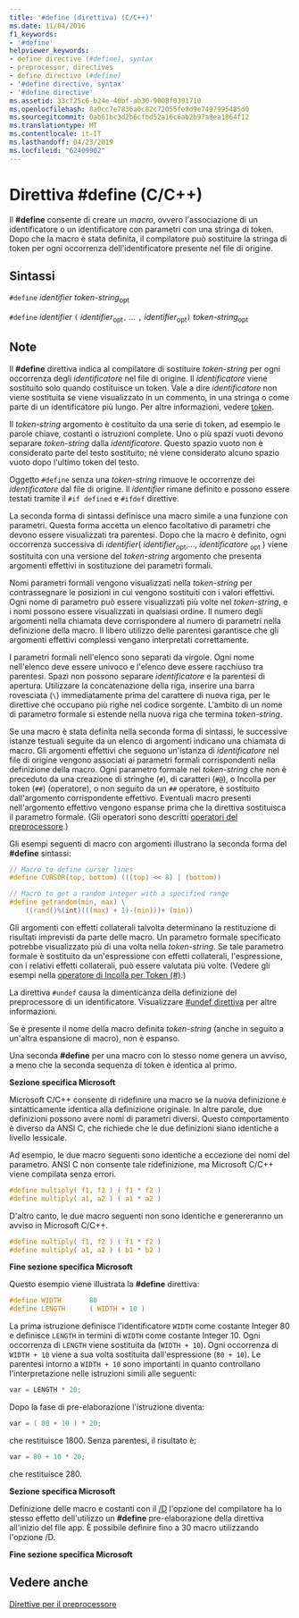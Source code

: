 ```yaml
---
title: '#define (direttiva) (C/C++)'
ms.date: 11/04/2016
f1_keywords:
- '#define'
helpviewer_keywords:
- define directive (#define), syntax
- preprocessor, directives
- define directive (#define)
- '#define directive, syntax'
- '#define directive'
ms.assetid: 33cf25c6-b24e-40bf-ab30-9008f0391710
ms.openlocfilehash: 8a0cc7e7836a0c82c72055fe8d9e7497995485d0
ms.sourcegitcommit: 0ab61bc3d2b6cfbd52a16c6ab2b97a8ea1864f12
ms.translationtype: MT
ms.contentlocale: it-IT
ms.lasthandoff: 04/23/2019
ms.locfileid: "62409902"
---
```

# <a name="define-directive-cc"></a>Direttiva #define (C/C++)

Il **#define** consente di creare un *macro*, ovvero l'associazione di un identificatore o un identificatore con parametri con una stringa di token. Dopo che la macro è stata definita, il compilatore può sostituire la stringa di token per ogni occorrenza dell'identificatore presente nel file di origine.

## <a name="syntax"></a>Sintassi

`#define` *identifier* *token-string*<sub>opt</sub>

`#define` *identifier* `(` *identifier*<sub>opt</sub>`,` *...* `,` *identifier*<sub>opt</sub>`)` *token-string*<sub>opt</sub>

## <a name="remarks"></a>Note

Il **#define** direttiva indica al compilatore di sostituire *token-string* per ogni occorrenza degli *identificatore* nel file di origine. Il *identificatore* viene sostituito solo quando costituisce un token. Vale a dire *identificatore* non viene sostituita se viene visualizzato in un commento, in una stringa o come parte di un identificatore più lungo. Per altre informazioni, vedere [token](../cpp/tokens-cpp.md).

Il *token-string* argomento è costituito da una serie di token, ad esempio le parole chiave, costanti o istruzioni complete. Uno o più spazi vuoti devono separare *token-string* dalla *identificatore*. Questo spazio vuoto non è considerato parte del testo sostituito; né viene considerato alcuno spazio vuoto dopo l'ultimo token del testo.

Oggetto `#define` senza una *token-string* rimuove le occorrenze dei *identificatore* dal file di origine. Il *identifier* rimane definito e possono essere testati tramite il `#if defined` e `#ifdef` direttive.

La seconda forma di sintassi definisce una macro simile a una funzione con parametri. Questa forma accetta un elenco facoltativo di parametri che devono essere visualizzati tra parentesi. Dopo che la macro è definito, ogni occorrenza successiva di *identifier*( *identifier*<sub>opt</sub>,..., *identificatore* <sub>opt</sub> ) viene sostituita con una versione del *token-string* argomento che presenta argomenti effettivi in sostituzione dei parametri formali.

Nomi parametri formali vengono visualizzati nella *token-string* per contrassegnare le posizioni in cui vengono sostituiti con i valori effettivi. Ogni nome di parametro può essere visualizzati più volte nel *token-string*, e i nomi possono essere visualizzati in qualsiasi ordine. Il numero degli argomenti nella chiamata deve corrispondere al numero di parametri nella definizione della macro. Il libero utilizzo delle parentesi garantisce che gli argomenti effettivi complessi vengano interpretati correttamente.

I parametri formali nell'elenco sono separati da virgole. Ogni nome nell'elenco deve essere univoco e l'elenco deve essere racchiuso tra parentesi. Spazi non possono separare *identificatore* e la parentesi di apertura. Utilizzare la concatenazione della riga, inserire una barra rovesciata (`\`) immediatamente prima del carattere di nuova riga, per le direttive che occupano più righe nel codice sorgente. L'ambito di un nome di parametro formale si estende nella nuova riga che termina *token-string*.

Se una macro è stata definita nella seconda forma di sintassi, le successive istanze testuali seguite da un elenco di argomenti indicano una chiamata di macro. Gli argomenti effettivi che seguono un'istanza di *identificatore* nel file di origine vengono associati ai parametri formali corrispondenti nella definizione della macro. Ogni parametro formale nel *token-string* che non è preceduto da una creazione di stringhe (`#`), di caratteri (`#@`), o Incolla per token (`##`) (operatore), o non seguito da un `##` operatore, è sostituito dall'argomento corrispondente effettivo. Eventuali macro presenti nell'argomento effettivo vengono espanse prima che la direttiva sostituisca il parametro formale. (Gli operatori sono descritti [operatori del preprocessore](../preprocessor/preprocessor-operators.md).)

Gli esempi seguenti di macro con argomenti illustrano la seconda forma del **#define** sintassi:

```C
// Macro to define cursor lines
#define CURSOR(top, bottom) (((top) << 8) | (bottom))

// Macro to get a random integer with a specified range
#define getrandom(min, max) \
    ((rand()%(int)(((max) + 1)-(min)))+ (min))
```

Gli argomenti con effetti collaterali talvolta determinano la restituzione di risultati imprevisti da parte delle macro. Un parametro formale specificato potrebbe visualizzato più di una volta nella *token-string*. Se tale parametro formale è sostituito da un'espressione con effetti collaterali, l'espressione, con i relativi effetti collaterali, può essere valutata più volte. (Vedere gli esempi nella [operatore di Incolla per Token (#)](../preprocessor/token-pasting-operator-hash-hash.md).)

La direttiva `#undef` causa la dimenticanza della definizione del preprocessore di un identificatore. Visualizzare [#undef direttiva](../preprocessor/hash-undef-directive-c-cpp.md) per altre informazioni.

Se è presente il nome della macro definita *token-string* (anche in seguito a un'altra espansione di macro), non è espanso.

Una seconda **#define** per una macro con lo stesso nome genera un avviso, a meno che la seconda sequenza di token è identica al primo.

**Sezione specifica Microsoft**

Microsoft C/C++ consente di ridefinire una macro se la nuova definizione è sintatticamente identica alla definizione originale. In altre parole, due definizioni possono avere nomi di parametri diversi. Questo comportamento è diverso da ANSI C, che richiede che le due definizioni siano identiche a livello lessicale.

Ad esempio, le due macro seguenti sono identiche a eccezione dei nomi del parametro. ANSI C non consente tale ridefinizione, ma Microsoft C/C++ viene compilata senza errori.

```C
#define multiply( f1, f2 ) ( f1 * f2 )
#define multiply( a1, a2 ) ( a1 * a2 )
```

D'altro canto, le due macro seguenti non sono identiche e genereranno un avviso in Microsoft C/C++.

```C
#define multiply( f1, f2 ) ( f1 * f2 )
#define multiply( a1, a2 ) ( b1 * b2 )
```

**Fine sezione specifica Microsoft**

Questo esempio viene illustrata la **#define** direttiva:

```C
#define WIDTH       80
#define LENGTH      ( WIDTH + 10 )
```

La prima istruzione definisce l'identificatore `WIDTH` come costante Integer 80 e definisce `LENGTH` in termini di `WIDTH` come costante Integer 10. Ogni occorrenza di `LENGTH` viene sostituita da (`WIDTH + 10`). Ogni occorrenza di `WIDTH + 10` viene a sua volta sostituita dall'espressione (`80 + 10`). Le parentesi intorno a `WIDTH + 10` sono importanti in quanto controllano l'interpretazione nelle istruzioni simili alle seguenti:

```C
var = LENGTH * 20;
```

Dopo la fase di pre-elaborazione l'istruzione diventa:

```C
var = ( 80 + 10 ) * 20;
```

che restituisce 1800. Senza parentesi, il risultato è:

```C
var = 80 + 10 * 20;
```

che restituisce 280.

**Sezione specifica Microsoft**

Definizione delle macro e costanti con il [/D](../build/reference/d-preprocessor-definitions.md) l'opzione del compilatore ha lo stesso effetto dell'utilizzo un **#define** pre-elaborazione della direttiva all'inizio del file app. È possibile definire fino a 30 macro utilizzando l'opzione /D.

**Fine sezione specifica Microsoft**

## <a name="see-also"></a>Vedere anche

[Direttive per il preprocessore](../preprocessor/preprocessor-directives.md)